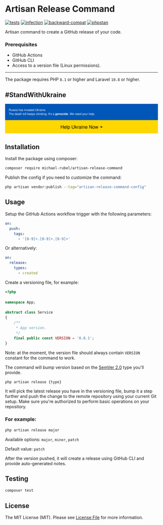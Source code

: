 # Artisan Release Command
[![tests](https://github.com/michael-rubel/artisan-release-command/actions/workflows/tests.yml/badge.svg)](https://github.com/michael-rubel/artisan-release-command/actions/workflows/tests.yml)
[![infection](https://github.com/michael-rubel/artisan-release-command/actions/workflows/infection.yml/badge.svg)](https://github.com/michael-rubel/artisan-release-command/actions/workflows/infection.yml)
[![backward-compat](https://github.com/michael-rubel/artisan-release-command/actions/workflows/backward-compat.yml/badge.svg)](https://github.com/michael-rubel/artisan-release-command/actions/workflows/backward-compat.yml)
[![phpstan](https://github.com/michael-rubel/artisan-release-command/actions/workflows/phpstan.yml/badge.svg)](https://github.com/michael-rubel/artisan-release-command/actions/workflows/phpstan.yml)

Artisan command to create a GitHub release of your code.

### Prerequisites

- GitHub Actions
- GitHub CLI
- Access to a version file (Linux permissions).

---

The package requires PHP `8.1` or higher and Laravel `10.8` or higher.

## #StandWithUkraine
[![SWUbanner](https://raw.githubusercontent.com/vshymanskyy/StandWithUkraine/main/banner2-direct.svg)](https://github.com/vshymanskyy/StandWithUkraine/blob/main/docs/README.md)

## Installation
Install the package using composer:
```bash
composer require michael-rubel/artisan-release-command
```

Publish the config if you need to customize the command:
```bash
php artisan vendor:publish --tag="artisan-release-command-config"
```

## Usage
Setup the GitHub Actions workflow trigger with the following parameters:

```yaml
on:
  push:
    tags:
      - '[0-9]+.[0-9]+.[0-9]+'
```

Or alternatively:
```yaml
on:
  release:
    types:
      - created
```

Create a versioning file, for example:
```php
<?php

namespace App;

abstract class Service
{
    /**
     * App version.
     */
    final public const VERSION = '0.0.1';
}
```

Note: at the moment, the version file should always contain `VERSION` constant for the command to work.

The command will bump version based on the [SemVer 2.0](https://semver.org/) type you'll provide.

```php
php artisan release {type}
```

It will pick the latest release you have in the versioning file, bump it a step further and push the change to the remote repository using your current Git setup. Make sure you're authorized to perform basic operations on your repository.

### For example:
```php
php artisan release major
```

Available options: `major`, `minor`, `patch`

Default value: `patch`

After the version pushed, it will create a release using GitHub CLI and provide auto-generated notes.

## Testing
```bash
composer test
```

## License
The MIT License (MIT). Please see [License File](LICENSE.md) for more information.
